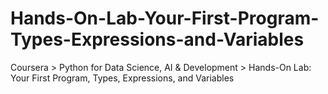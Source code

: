 # Hands-On-Lab-Your-First-Program-Types-Expressions-and-Variables
Coursera > Python for Data Science, AI &amp; Development > Hands-On Lab: Your First Program, Types, Expressions, and Variables

